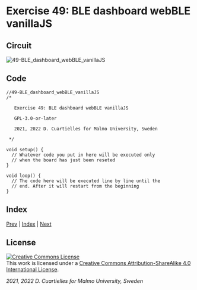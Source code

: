 # Exercise 49: BLE dashboard webBLE vanillaJS

## Circuit

![49-BLE_dashboard_webBLE_vanillaJS]()

## Code

```c_cpp
//49-BLE_dashboard_webBLE_vanillaJS
/*

   Exercise 49: BLE dashboard webBLE vanillaJS

   GPL-3.0-or-later

   2021, 2022 D. Cuartielles for Malmo University, Sweden

 */

void setup() {
  // Whatever code you put in here will be executed only 
  // when the board has just been reseted
}

void loop() {
  // The code here will be executed line by line until the 
  // end. After it will restart from the beginning
}
```

## Index

[Prev](../48-BLE_bidirectional/48-BLE_bidirectional.md) |  [Index](../course_index.md) |  [Next](../50-BLE_dashboard_webBLE_p5js/50-BLE_dashboard_webBLE_p5js.md)

## License

<a rel="license" href="http://creativecommons.org/licenses/by-sa/4.0/"><img alt="Creative Commons License" style="border-width:0" src="https://i.creativecommons.org/l/by-sa/4.0/80x15.png" /></a><br />This work is licensed under a <a rel="license" href="http://creativecommons.org/licenses/by-sa/4.0/">Creative Commons Attribution-ShareAlike 4.0 International License</a>.

*2021, 2022 D. Cuartielles for Malmo University, Sweden*
